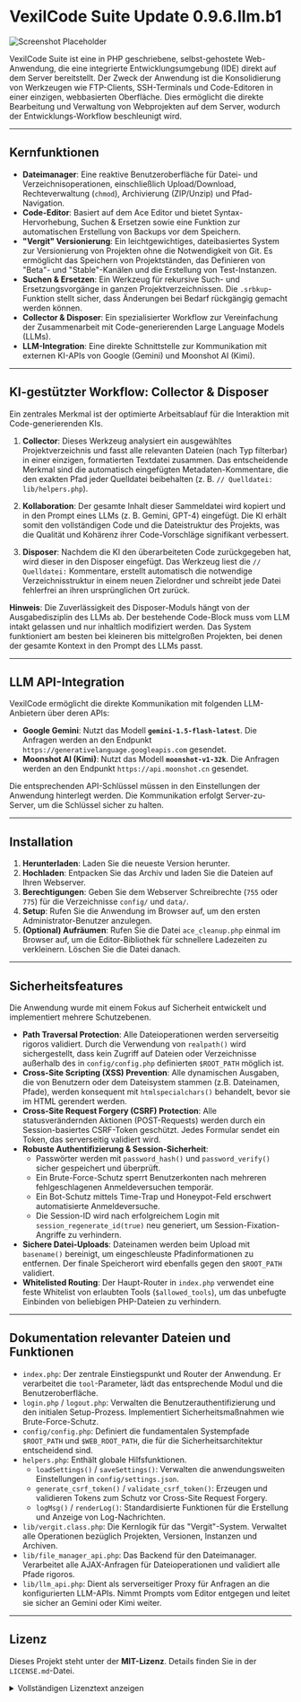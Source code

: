 # VexilCode Suite Update 0.9.6.llm.b1

![Screenshot Placeholder](https://dev2.safra-media.com/vexilcode_logo1.png)

VexilCode Suite ist eine in PHP geschriebene, selbst-gehostete Web-Anwendung, die eine integrierte Entwicklungsumgebung (IDE) direkt auf dem Server bereitstellt. Der Zweck der Anwendung ist die Konsolidierung von Werkzeugen wie FTP-Clients, SSH-Terminals und Code-Editoren in einer einzigen, webbasierten Oberfläche. Dies ermöglicht die direkte Bearbeitung und Verwaltung von Webprojekten auf dem Server, wodurch der Entwicklungs-Workflow beschleunigt wird.

---

## Kernfunktionen

- **Dateimanager**: Eine reaktive Benutzeroberfläche für Datei- und Verzeichnisoperationen, einschließlich Upload/Download, Rechteverwaltung (`chmod`), Archivierung (ZIP/Unzip) und Pfad-Navigation.
- **Code-Editor**: Basiert auf dem Ace Editor und bietet Syntax-Hervorhebung, Suchen & Ersetzen sowie eine Funktion zur automatischen Erstellung von Backups vor dem Speichern.
- **"Vergit" Versionierung**: Ein leichtgewichtiges, dateibasiertes System zur Versionierung von Projekten ohne die Notwendigkeit von Git. Es ermöglicht das Speichern von Projektständen, das Definieren von "Beta"- und "Stable"-Kanälen und die Erstellung von Test-Instanzen.
- **Suchen & Ersetzen**: Ein Werkzeug für rekursive Such- und Ersetzungsvorgänge in ganzen Projektverzeichnissen. Die `.srbkup`-Funktion stellt sicher, dass Änderungen bei Bedarf rückgängig gemacht werden können.
- **Collector & Disposer**: Ein spezialisierter Workflow zur Vereinfachung der Zusammenarbeit mit Code-generierenden Large Language Models (LLMs).
- **LLM-Integration**: Eine direkte Schnittstelle zur Kommunikation mit externen KI-APIs von Google (Gemini) und Moonshot AI (Kimi).

---

## KI-gestützter Workflow: Collector & Disposer

Ein zentrales Merkmal ist der optimierte Arbeitsablauf für die Interaktion mit Code-generierenden KIs.

1.  **Collector**: Dieses Werkzeug analysiert ein ausgewähltes Projektverzeichnis und fasst alle relevanten Dateien (nach Typ filterbar) in einer einzigen, formatierten Textdatei zusammen. Das entscheidende Merkmal sind die automatisch eingefügten Metadaten-Kommentare, die den exakten Pfad jeder Quelldatei beibehalten (z. B. `// Quelldatei: lib/helpers.php`).

2.  **Kollaboration**: Der gesamte Inhalt dieser Sammeldatei wird kopiert und in den Prompt eines LLMs (z. B. Gemini, GPT-4) eingefügt. Die KI erhält somit den vollständigen Code und die Dateistruktur des Projekts, was die Qualität und Kohärenz ihrer Code-Vorschläge signifikant verbessert.

3.  **Disposer**: Nachdem die KI den überarbeiteten Code zurückgegeben hat, wird dieser in den Disposer eingefügt. Das Werkzeug liest die `// Quelldatei:` Kommentare, erstellt automatisch die notwendige Verzeichnisstruktur in einem neuen Zielordner und schreibt jede Datei fehlerfrei an ihren ursprünglichen Ort zurück.

**Hinweis**: Die Zuverlässigkeit des Disposer-Moduls hängt von der Ausgabedisziplin des LLMs ab. Der bestehende Code-Block muss vom LLM intakt gelassen und nur inhaltlich modifiziert werden. Das System funktioniert am besten bei kleineren bis mittelgroßen Projekten, bei denen der gesamte Kontext in den Prompt des LLMs passt.

---

## LLM API-Integration

VexilCode ermöglicht die direkte Kommunikation mit folgenden LLM-Anbietern über deren APIs:

-   **Google Gemini**: Nutzt das Modell **`gemini-1.5-flash-latest`**. Die Anfragen werden an den Endpunkt `https://generativelanguage.googleapis.com` gesendet.
-   **Moonshot AI (Kimi)**: Nutzt das Modell **`moonshot-v1-32k`**. Die Anfragen werden an den Endpunkt `https://api.moonshot.cn` gesendet.

Die entsprechenden API-Schlüssel müssen in den Einstellungen der Anwendung hinterlegt werden. Die Kommunikation erfolgt Server-zu-Server, um die Schlüssel sicher zu halten.

---

## Installation

1.  **Herunterladen**: Laden Sie die neueste Version herunter.
2.  **Hochladen**: Entpacken Sie das Archiv und laden Sie die Dateien auf Ihren Webserver.
3.  **Berechtigungen**: Geben Sie dem Webserver Schreibrechte (`755` oder `775`) für die Verzeichnisse `config/` und `data/`.
4.  **Setup**: Rufen Sie die Anwendung im Browser auf, um den ersten Administrator-Benutzer anzulegen.
5.  **(Optional) Aufräumen**: Rufen Sie die Datei `ace_cleanup.php` einmal im Browser auf, um die Editor-Bibliothek für schnellere Ladezeiten zu verkleinern. Löschen Sie die Datei danach.

---

## Sicherheitsfeatures

Die Anwendung wurde mit einem Fokus auf Sicherheit entwickelt und implementiert mehrere Schutzebenen.

-   **Path Traversal Protection**: Alle Dateioperationen werden serverseitig rigoros validiert. Durch die Verwendung von `realpath()` wird sichergestellt, dass kein Zugriff auf Dateien oder Verzeichnisse außerhalb des in `config/config.php` definierten `$ROOT_PATH` möglich ist.
-   **Cross-Site Scripting (XSS) Prevention**: Alle dynamischen Ausgaben, die von Benutzern oder dem Dateisystem stammen (z.B. Dateinamen, Pfade), werden konsequent mit `htmlspecialchars()` behandelt, bevor sie im HTML gerendert werden.
-   **Cross-Site Request Forgery (CSRF) Protection**: Alle statusverändernden Aktionen (POST-Requests) werden durch ein Session-basiertes CSRF-Token geschützt. Jedes Formular sendet ein Token, das serverseitig validiert wird.
-   **Robuste Authentifizierung & Session-Sicherheit**:
    * Passwörter werden mit `password_hash()` und `password_verify()` sicher gespeichert und überprüft.
    * Ein Brute-Force-Schutz sperrt Benutzerkonten nach mehreren fehlgeschlagenen Anmeldeversuchen temporär.
    * Ein Bot-Schutz mittels Time-Trap und Honeypot-Feld erschwert automatisierte Anmeldeversuche.
    * Die Session-ID wird nach erfolgreichem Login mit `session_regenerate_id(true)` neu generiert, um Session-Fixation-Angriffe zu verhindern.
-   **Sichere Datei-Uploads**: Dateinamen werden beim Upload mit `basename()` bereinigt, um eingeschleuste Pfadinformationen zu entfernen. Der finale Speicherort wird ebenfalls gegen den `$ROOT_PATH` validiert.
-   **Whitelisted Routing**: Der Haupt-Router in `index.php` verwendet eine feste Whitelist von erlaubten Tools (`$allowed_tools`), um das unbefugte Einbinden von beliebigen PHP-Dateien zu verhindern.

---

## Dokumentation relevanter Dateien und Funktionen

-   `index.php`: Der zentrale Einstiegspunkt und Router der Anwendung. Er verarbeitet die `tool`-Parameter, lädt das entsprechende Modul und die Benutzeroberfläche.
-   `login.php` / `logout.php`: Verwalten die Benutzerauthentifizierung und den initialen Setup-Prozess. Implementiert Sicherheitsmaßnahmen wie Brute-Force-Schutz.
-   `config/config.php`: Definiert die fundamentalen Systempfade `$ROOT_PATH` und `$WEB_ROOT_PATH`, die für die Sicherheitsarchitektur entscheidend sind.
-   `helpers.php`: Enthält globale Hilfsfunktionen.
    -   `loadSettings()` / `saveSettings()`: Verwalten die anwendungsweiten Einstellungen in `config/settings.json`.
    -   `generate_csrf_token()` / `validate_csrf_token()`: Erzeugen und validieren Tokens zum Schutz vor Cross-Site Request Forgery.
    -   `logMsg()` / `renderLog()`: Standardisierte Funktionen für die Erstellung und Anzeige von Log-Nachrichten.
-   `lib/vergit.class.php`: Die Kernlogik für das "Vergit"-System. Verwaltet alle Operationen bezüglich Projekten, Versionen, Instanzen und Archiven.
-   `lib/file_manager_api.php`: Das Backend für den Dateimanager. Verarbeitet alle AJAX-Anfragen für Dateioperationen und validiert alle Pfade rigoros.
-   `lib/llm_api.php`: Dient als serverseitiger Proxy für Anfragen an die konfigurierten LLM-APIs. Nimmt Prompts vom Editor entgegen und leitet sie sicher an Gemini oder Kimi weiter.

---

## Lizenz

Dieses Projekt steht unter der **MIT-Lizenz**. Details finden Sie in der `LICENSE.md`-Datei.

<details>
  <summary>Vollständigen Lizenztext anzeigen</summary>
  
  ```plaintext
  Copyright (c) [2025] [Denys Safra]

  Permission is hereby granted, free of charge, to any person obtaining a copy
  of this software and associated documentation files (the "Software"), to deal
  in the Software without restriction, including without limitation the rights
  to use, copy, modify, merge, publish, distribute, sublicense, and/or sell
  copies of the Software, and to permit persons to whom the Software is
  furnished to do so, subject to the following conditions:

  The above copyright notice and this permission notice shall be included in all
  copies or substantial portions of the Software.

  THE SOFTWARE IS PROVIDED "AS IS", WITHOUT WARRANTY OF ANY KIND, EXPRESS OR
  IMPLIED, INCLUDING BUT NOT LIMITED TO THE WARRANTIES OF MERCHANTABILITY,
  FITNESS FOR A PARTICULAR PURPOSE AND NONINFRINGEMENT. IN NO EVENT SHALL THE
  AUTHORS OR COPYRIGHT HOLDERS BE LIABLE FOR ANY CLAIM, DAMAGES OR OTHER
  LIABILITY, WHETHER IN AN ACTION OF CONTRACT, TORT OR OTHERWISE, ARISING FROM,
  OUT OF OR IN CONNECTION WITH THE SOFTWARE OR THE USE OR OTHER DEALINGS IN THE
  SOFTWARE.
  ```
</details>




